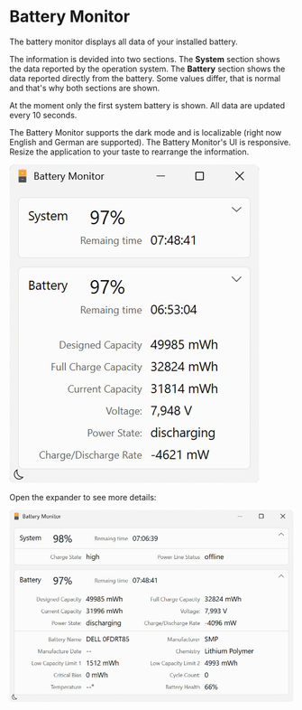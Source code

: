 # Battery Monitor
The battery monitor displays all data of your installed battery.

The information is devided into two sections. The **System** section shows the data reported by the operation system. The **Battery** section shows the data reported directly from the battery. Some values differ, that is normal and that's why both sections are shown.

At the moment only the first system battery is shown. All data are updated every 10 seconds.

The Battery Monitor supports the dark mode and is localizable (right now English and German are supported). The Battery Monitor's UI is responsive. Resize the application to your taste to rearrange the information. 


![intro](/Monitor1.png)

Open the expander to see more details:

![intro](/Monitor2.png)

